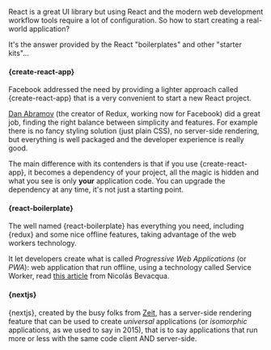 React is a great UI library but using React and the modern web development workflow tools require a lot of configuration.
So how to start creating a real-world application?

It's the answer provided by the React "boilerplates" and other "starter kits"...

#### {create-react-app}

Facebook addressed the need by providing a lighter approach called {create-react-app} that is a very convenient to start a new React project.

[Dan Abramov](https://github.com/gaearon) (the creator of Redux, working now for Facebook) did a great job, finding the right balance between simplicity and features. For example there is no fancy styling solution (just plain CSS), no server-side rendering, but everything is well packaged and the developer experience is really good.

The main difference with its contenders is that if you use {create-react-app}, it becomes a dependency of your project, all the magic is hidden and what you see is only **your** application code. You can upgrade the dependency at any time, it's not just a starting point.

#### {react-boilerplate}

The well named {react-boilerplate} has everything you need, including {redux} and some nice offline features, taking advantage of the web workers technology.

It let developers create what is called *Progressive Web Applications* (or *PWA*): web application that run offline, using a technology called Service Worker, read [this article](https://ponyfoo.com/articles/progressive-app-serviceworker) from Nicolás Bevacqua.

#### {nextjs}

{nextjs}, created by the busy folks from [Zeit](https://zeit.co/), has a server-side rendering feature that can be used to create *universal* applications (or *isomorphic* applications, as we used to say in 2015), that is to say applications that run more or less with the same code client AND server-side.
